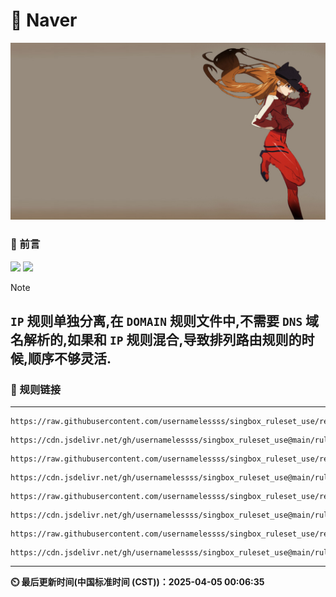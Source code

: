 
# 🧸 Naver
![](https://raw.githubusercontent.com/usernamelessss/picture-bed/main/images/202504042256831.jpg)
### 📣 前言
![](https://shields.io/badge/-移除重复规则-ff69b4) ![](https://shields.io/badge/-IP&nbsp;规则单独存放不与&nbsp;DOMAIN&nbsp;等混合-green)
> [!NOTE]
**`IP` 规则单独分离,在 `DOMAIN` 规则文件中,不需要 `DNS` 域名解析的,如果和 `IP` 规则混合,导致排列路由规则的时候,顺序不够灵活.**
---

###  🔗 规则链接
---

```url
https://raw.githubusercontent.com/usernamelessss/singbox_ruleset_use/refs/heads/main/rule/Naver/Naver_IP.json
```

```url
https://cdn.jsdelivr.net/gh/usernamelessss/singbox_ruleset_use@main/rule/Naver/Naver_IP.json
```

```url
https://raw.githubusercontent.com/usernamelessss/singbox_ruleset_use/refs/heads/main/rule/Naver/Naver_IP.srs
```

```url
https://cdn.jsdelivr.net/gh/usernamelessss/singbox_ruleset_use@main/rule/Naver/Naver_IP.srs
```

```url
https://raw.githubusercontent.com/usernamelessss/singbox_ruleset_use/refs/heads/main/rule/Naver/Naver_No_IP.json
```

```url
https://cdn.jsdelivr.net/gh/usernamelessss/singbox_ruleset_use@main/rule/Naver/Naver_No_IP.json
```

```url
https://raw.githubusercontent.com/usernamelessss/singbox_ruleset_use/refs/heads/main/rule/Naver/Naver_No_IP.srs
```

```url
https://cdn.jsdelivr.net/gh/usernamelessss/singbox_ruleset_use@main/rule/Naver/Naver_No_IP.srs
```

---
**⏲️ 最后更新时间(中国标准时间 (CST))：2025-04-05 00:06:35**
